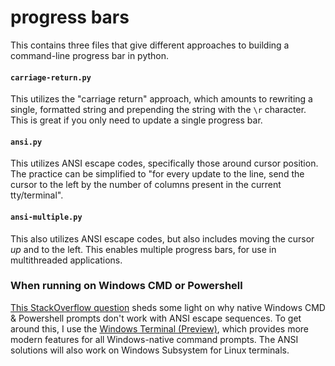 # progress bars
This contains three files that give different approaches to building a command-line progress bar in python.

#### `carriage-return.py`
This utilizes the "carriage return" approach, which amounts to rewriting a single, formatted string and prepending the string with the `\r` character. 
This is great if you only need to update a single progress bar.

#### `ansi.py`
This utilizes ANSI escape codes, specifically those around cursor position. 
The practice can be simplified to "for every update to the line, send the cursor to the left by the number of columns present in the current tty/terminal".

#### `ansi-multiple.py`
This also utilizes ANSI escape codes, but also includes moving the cursor _up_ and to the left. 
This enables multiple progress bars, for use in multithreaded applications.


### When running on Windows CMD or Powershell
[This StackOverflow question](https://stackoverflow.com/questions/16755142/how-to-make-win32-console-recognize-ansi-vt100-escape-sequences) sheds some light on why native Windows CMD & Powershell prompts don't work with ANSI escape sequences.
To get around this, I use the [Windows Terminal (Preview)](https://www.microsoft.com/en-us/p/windows-terminal-preview/9n0dx20hk701?activetab=pivot:overviewtab), which provides more modern features for all Windows-native command prompts.
The ANSI solutions will also work on Windows Subsystem for Linux terminals.